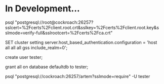 # In Development...

psql "postgresql://root@cockroach:26257?sslcert=%2Fcerts%2Fclient.root.crt&sslkey=%2Fcerts%2Fclient.root.key&sslmode=verify-full&sslrootcert=%2Fcerts%2Fca.crt"

SET cluster setting server.host_based_authentication.configuration = 'host all all all gss include_realm=0';

create user tester;

grant all on database defaultdb to tester;

psql "postgresql://cockroach:26257/artem?sslmode=require" -U tester
